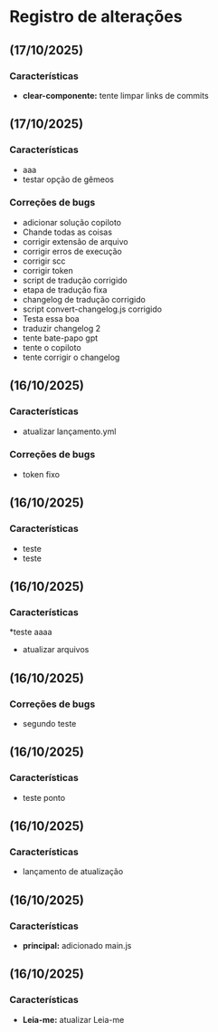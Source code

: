 # Registro de alterações

## (17/10/2025)


### Características

* **clear-componente:** tente limpar links de commits

## (17/10/2025)


### Características

* aaa
* testar opção de gêmeos


### Correções de bugs

* adicionar solução copiloto
* Chande todas as coisas
* corrigir extensão de arquivo
* corrigir erros de execução
* corrigir scc
* corrigir token
* script de tradução corrigido
* etapa de tradução fixa
* changelog de tradução corrigido
* script convert-changelog.js corrigido
* Testa essa boa
* traduzir changelog 2
* tente bate-papo gpt
* tente o copiloto
* tente corrigir o changelog

## (16/10/2025)


### Características

* atualizar lançamento.yml


### Correções de bugs

* token fixo

## (16/10/2025)


### Características

* teste
* teste

## (16/10/2025)


### Características

*teste aaaa
* atualizar arquivos

## (16/10/2025)


### Correções de bugs

* segundo teste

## (16/10/2025)


### Características

* teste ponto

## (16/10/2025)


### Características

* lançamento de atualização

## (16/10/2025)


### Características

* **principal:** adicionado main.js

## (16/10/2025)


### Características

* **Leia-me:** atualizar Leia-me
